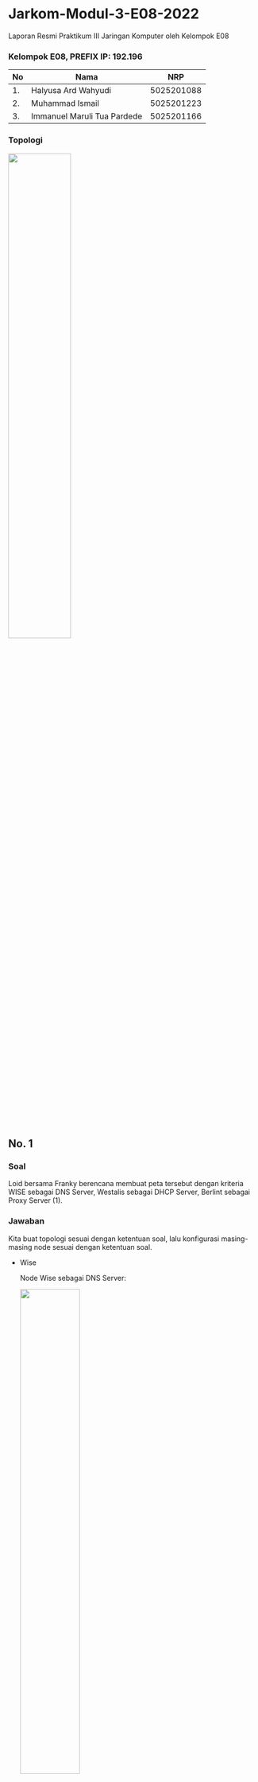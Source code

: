 # Jarkom-Modul-3-E08-2022
Laporan Resmi Praktikum III Jaringan Komputer oleh Kelompok E08
### Kelompok E08, PREFIX IP: 192.196
| **No** | **Nama** | **NRP** |
| - | - | - |
| 1. | Halyusa Ard Wahyudi | 5025201088 |
| 2. | Muhammad Ismail | 5025201223 |
| 3. | Immanuel Maruli Tua Pardede | 5025201166 |

### Topologi
<img src="https://github.com/halyusa16/Jarkom-Modul-3-E08-2022/blob/main/img/Topologi.png" width=50%>

## No. 1
### Soal
Loid bersama Franky berencana membuat peta tersebut dengan kriteria WISE sebagai DNS Server, Westalis sebagai DHCP Server, Berlint sebagai Proxy Server (1).

### Jawaban
Kita buat topologi sesuai dengan ketentuan soal, lalu konfigurasi masing-masing node sesuai dengan ketentuan soal.

<ul>
  <li>Wise</li>
  
Node Wise sebagai DNS Server:

<img src="https://github.com/halyusa16/Jarkom-Modul-3-E08-2022/blob/main/img/No1_Wise.png" width=50%>

 <li>Westalis</li>
  
Node Westalis sebagai DHCP Server:

<img src="https://github.com/halyusa16/Jarkom-Modul-3-E08-2022/blob/main/img/No1_Westalis.png" width=50%>

 <li>Berlint</li> 
  
Node Berlint sebagai Proxy Server:

<img src="https://github.com/halyusa16/Jarkom-Modul-3-E08-2022/blob/main/img/No1_Berlint.png" width=50%>

## No. 2
### Soal
Ostania sebagai DHCP Relay (2).

### Jawaban
  
Konfigurasi Node Ostania sesuai dengan untuk DHCP Relay.
  
<img src="https://github.com/halyusa16/Jarkom-Modul-3-E08-2022/blob/main/img/No2_Ostania.png" width=50%>

## No. 3
### Soal
Client yang melalui Switch1 mendapatkan range IP dari [prefix IP].1.50 - [prefix IP].1.88 dan [prefix IP].1.120 - [prefix IP].1.155

### Jawaban
  
Pada node Westalis (sebagai DHCP Server), kita tambahkan script berikut ke dalam file konfigurasi dhcp server dengan menggunakan command `nano /etc/dhcp/dhcpd.conf`. Pada script tersebut, kita menggunakan nid subnet 192.196.1.0 karena Switch1.

```
subnet  192.196.1.0 netmask 255.255.255.0 {
    range 192.196.1.50  192.196.1.88;
    range  192.196.1.120 192.196.1.155;
    option routers  192.196.1.1;
    option broadcast-address  192.196.1.255;
    option domain-name-servers 192.196.2.2;
    default-lease-time 360;
    max-lease-time 7200;
}
```

## No. 4
### Soal
Client yang melalui Switch3 mendapatkan range IP dari [prefix IP].3.10 - [prefix IP].3.30 dan [prefix IP].3.60 - [prefix IP].3.85

### Jawaban
  
Pada node Westalis (sebagai DHCP Server), kita tambahkan script berikut ke dalam file konfigurasi dhcp server dengan menggunakan command `nano /etc/dhcp/dhcpd.conf`. Pada script tersebut, kita menggunakan nid subnet 192.196.3.0 karena Switch3.

```
subnet  192.196.3.0 netmask 255.255.255.0 {
    range 192.196.3.10  192.196.3.30;
    range  192.196.3.60 192.196.3.85;
    option routers  192.196.3.1;
    option broadcast-address  192.196.3.255;
    option domain-name-servers 192.196.2.2;
    default-lease-time 360;
    max-lease-time 7200;
}
```

## No. 5

Client mendapatkan DNS dari WISE dan client dapat terhubung dengan internet melalui DNS tersebut.

### Jawaban

Menambahkan forwarders pada `/etc/bind/named.conf.options` pada WISE

```text
options {
        directory "/var/cache/bind";

        forwarders {
                192.196.122.1;
        };

        // dnssec-validation auto;
        allow-query{any;};
        auth-nxdomain no;    # conform to RFC1035
        listen-on-v6 { any; };
};
```

## No. 6

Lama waktu DHCP server meminjamkan alamat IP kepada Client yang melalui Switch1 selama 5 menit sedangkan pada client yang melalui Switch3 selama 10 menit. Dengan waktu maksimal yang dialokasikan untuk peminjaman alamat IP selama 115 menit.

### Jawaban

Pada **Westalis** (DHCP Server) Buka`/etc/dhcp/dhcpd.conf`

Lalu pada network `192.196.1.0` tambahkan `default-lease-time 300;` untuk mengatur waktu minimumnya yaitu 5 menit atau 300 detik dan `max-lease-time 6900;` untuk mengatur waktu maksimal yang dialokasikan untuk peminjaman alamat IP selama 115 menit atau 6900 detik. 

```text
subnet  192.196.1.0 netmask 255.255.255.0 {
    range 192.196.1.50  192.196.1.88;
    range  192.196.1.120 192.196.1.155;
    option routers  192.196.1.1;
    option broadcast-address  192.196.1.255;
    option domain-name-servers 192.196.2.2;
    default-lease-time 300;
    max-lease-time 6900;
}

```

Lalu pada network `192.196.3.0` tambahkan `default-lease-time 600;` untuk mengatur waktu minimumnya yaitu 10 menit atau 300 detik dan `max-lease-time 6900;` untuk mengatur waktu maksimal yang dialokasikan untuk peminjaman alamat IP selama 115 menit atau 6900 detik.

```text
subnet  192.196.3.0 netmask 255.255.255.0 {
    range 192.196.3.10  192.196.3.30;
    range  192.196.3.60 192.196.3.85;
    option routers  192.196.3.1;
    option broadcast-address  192.196.3.255;
    option domain-name-servers 192.196.2.2;
    default-lease-time 600;
    max-lease-time 6900;
}
```

## No. 7
Loid dan Franky berencana menjadikan Eden sebagai server untuk pertukaran informasi dengan alamat IP yang tetap dengan IP [prefix IP].3.13

### Jawaban 

Pada **Eden** kita perlu menambahkan `hwaddress` dari **Eden** . Dapat dicari dengan perintah `ip a` sehingga diperoleh `22:f3:68:ec:27:30`. tambahkan address tersebut ke konfigurasi IP **Eden**. 

```text
auto eth0
iface eth0 inet dhcp
hwaddress ether 22:f3:68:ec:27:30
```

Setelah itu, kita menuju **Westalis** buka`/etc/dhcp/dhcpd.conf` dan tambahkan

```text
.....

host Eden {
    hardware ethernet 22:f3:68:ec:27:30;
    fixed-address 192.196.3.13;
}
